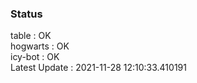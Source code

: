 ### Status


table : OK  
hogwarts : OK  
icy-bot : OK  
Latest Update : 2021-11-28 12:10:33.410191
